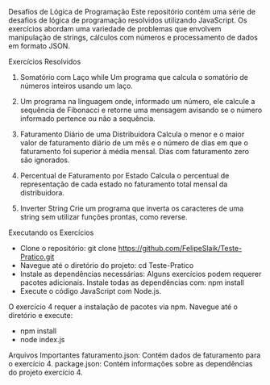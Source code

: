 Desafios de Lógica de Programação
Este repositório contém uma série de desafios de lógica de programação resolvidos utilizando JavaScript. Os exercícios abordam uma variedade de problemas que envolvem manipulação de strings, cálculos com números e processamento de dados em formato JSON.

Exercícios Resolvidos


1. Somatório com Laço while
Um programa que calcula o somatório de números inteiros usando um laço.

2. Um programa na linguagem onde, informado um número, ele calcule a sequência de Fibonacci e retorne uma mensagem avisando se o número informado pertence ou não a sequência.

 3. Faturamento Diário de uma Distribuidora
Calcula o menor e o maior valor de faturamento diário de um mês e o número de dias em que o faturamento foi superior à média mensal. Dias com faturamento zero são ignorados.

4. Percentual de Faturamento por Estado
Calcula o percentual de representação de cada estado no faturamento total mensal da distribuidora.

5. Inverter String
Crie um programa que inverta os caracteres de uma string sem utilizar funções prontas, como reverse.

Executando os Exercícios
- Clone o repositório: git clone https://github.com/FelipeSlaik/Teste-Pratico.git
- Navegue até o diretório do projeto: cd Teste-Pratico
- Instale as dependências necessárias: Alguns exercícios podem requerer pacotes adicionais. Instale todas as dependências com: npm install
- Execute o código JavaScript com Node.js.

O exercício 4 requer a instalação de pacotes via npm. Navegue até o diretório e execute:
- npm install
- node index.js

Arquivos Importantes
faturamento.json: Contém dados de faturamento para o exercício 4.
package.json: Contém informações sobre as dependências do projeto exercício 4.
